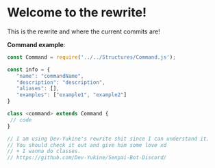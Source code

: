# Welcome to the rewrite!
This is the rewrite and where the current commits are!

**Command example**:
```js
const Command = require('../../Structures/Command.js');

const info = {
   "name": "commandName",
   "description": "description",
   "aliases": [],
   "examples": ["example1", "example2"]
}

class <command> extends Command {
 // code
}

// I am using Dev-Yukine's rewrite shit since I can understand it.
// You should check it out and give him some love xd
// + I wanna do classes.
// https://github.com/Dev-Yukine/Senpai-Bot-Discord/
```

